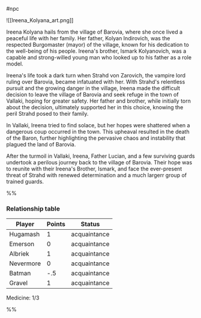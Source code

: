 #npc

![[Ireena_Kolyana_art.png]]

Ireena Kolyana hails from the village of Barovia, where she once lived a peaceful life with her family. Her father, Kolyan Indirovich, was the respected Burgomaster (mayor) of the village, known for his dedication to the well-being of his people. Ireena's brother, Ismark Kolyanovich, was a capable and strong-willed young man who looked up to his father as a role model.

Ireena's life took a dark turn when Strahd von Zarovich, the vampire lord ruling over Barovia, became infatuated with her. With Strahd's relentless pursuit and the growing danger in the village, Ireena made the difficult decision to leave the village of Barovia and seek refuge in the town of Vallaki, hoping for greater safety. Her father and brother, while initially torn about the decision, ultimately supported her in this choice, knowing the peril Strahd posed to their family.

In Vallaki, Ireena tried to find solace, but her hopes were shattered when a dangerous coup occurred in the town. This upheaval resulted in the death of the Baron, further highlighting the pervasive chaos and instability that plagued the land of Barovia.

After the turmoil in Vallaki, Ireena, Father Lucian, and a few surviving guards undertook a perilous journey back to the village of Barovia.  Their hope was to reunite with their Ireena's Brother, Ismark, and face the ever-present threat of Strahd with renewed determination and a  much largerr group of trained guards.

%%
### Relationship table

| Player | Points | Status |
| -------|--------|----- | 
| Hugamash | 1 | acquaintance |
| Emerson | 0 | acquaintance |
| Albriek | 1 | acquaintance |
| Nevermore | 0 | acquaintance |
| Batman | -.5 | acquaintance |
| Gravel | 1 | acquaintance |


Medicine: 1/3


%%